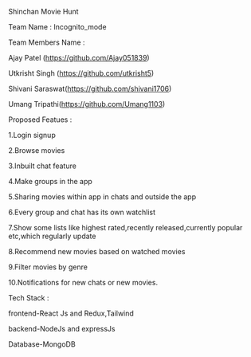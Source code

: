 Shinchan Movie Hunt

Team Name : Incognito_mode

Team Members Name :

Ajay Patel (https://github.com/Ajay051839)

Utkrisht Singh (https://github.com/utkrisht5)

Shivani Saraswat(https://github.com/shivani1706)

Umang Tripathi(https://github.com/Umang1103)

Proposed Featues :

1.Login signup

2.Browse movies

3.Inbuilt chat feature

4.Make groups in the app

5.Sharing movies within app in chats and outside the app

6.Every group and chat has its own watchlist

7.Show some lists like highest rated,recently released,currently popular etc,which regularly update

8.Recommend new movies based on watched movies

9.Filter movies by genre

10.Notifications for new chats or new movies.

Tech Stack :

frontend-React Js and Redux,Tailwind

backend-NodeJs and expressJs

Database-MongoDB
